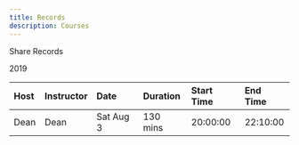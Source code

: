 ```yaml
---
title: Records
description: Courses
---
```


Share Records

2019

| Host | Instructor | Date      | Duration | Start Time |  End Time |
| :--- | :---       | :---      | :---     | :---       | :---      |
| Dean | Dean       | Sat Aug 3 | 130 mins | 20:00:00   | 22:10:00  |
